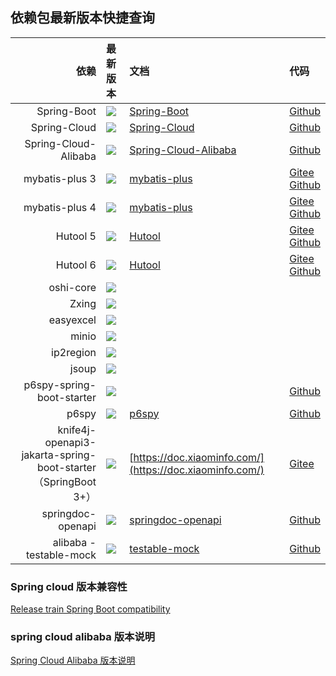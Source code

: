 ## 依赖包最新版本快捷查询
|                                                              依赖 | 最新版本                                                                                                                                                                                                                                                                          | 文档                                                                                             | 代码                                                                                                        | 
|----------------------------------------------------------------:|:------------------------------------------------------------------------------------------------------------------------------------------------------------------------------------------------------------------------------------------------------------------------------|:-----------------------------------------------------------------------------------------------|:----------------------------------------------------------------------------------------------------------|
|                                                     Spring-Boot | <a target="_blank" href="https://search.maven.org/search?q=g:%22org.springframework.boot%22%20AND%20a:%22spring-boot-dependencies%22"><img src="https://img.shields.io/maven-central/v/org.springframework.boot/spring-boot-dependencies"/></a>                               | [Spring-Boot](https://spring.io/projects/spring-boot)                                          | [Github](https://github.com/spring-projects/spring-boot)                                                  | 
|                                                    Spring-Cloud | <a target="_blank" href="https://search.maven.org/search?q=g:%22org.springframework.cloud%22%20AND%20a:%22spring-cloud-dependencies%22"><img src="https://img.shields.io/maven-central/v/org.springframework.cloud/spring-cloud-dependencies"/></a>                           | [Spring-Cloud](https://spring.io/projects/spring-cloud)                                        | [Github](https://github.com/spring-projects/spring-cloud)                                                 | 
|                                            Spring-Cloud-Alibaba | <a target="_blank" href="https://search.maven.org/search?q=g:%22com.alibaba.cloud%22%20AND%20a:%22spring-cloud-alibaba-dependencies%22"><img src="https://img.shields.io/maven-central/v/com.alibaba.cloud/spring-cloud-alibaba-dependencies"/></a>                           | [Spring-Cloud-Alibaba](https://spring.io/projects/spring-cloud-alibaba#learn)                  | [Github](https://github.com/alibaba/spring-cloud-alibaba)                                                 | 
|                                                  mybatis-plus 3 | <a target="_blank" href="https://search.maven.org/search?q=g:%22com.baomidou%22%20AND%20a:%22mybatis-plus-boot-starter%22"><img src="https://img.shields.io/maven-central/v/com.baomidou/mybatis-plus-boot-starter"/></a>                                                     | 	 [mybatis-plus](https://baomidou.com/)                                                        | [Gitee](https://gitee.com/baomidou/mybatis-plus) <br> [Github](https://github.com/baomidou/mybatis-plus)  | 				
|                                                  mybatis-plus 4 | <a target="_blank" href="https://search.maven.org/search?q=g:%22com.fhs-opensource%22%20AND%20a:%22mybatis-plus-boot-starter%22"><img src="https://img.shields.io/maven-central/v/com.fhs-opensource/mybatis-plus-boot-starter"/></a>                                         | 	 [mybatis-plus](https://baomidou.com/)                                                        | [Gitee](https://gitee.com/baomidou/mybatis-plus4) <br> [Github](https://github.com/baomidou/mybatis-plus) | 				
|                                                        Hutool 5 | <a target="_blank" href="https://search.maven.org/search?q=g:%22cn.hutool%22%20AND%20a:%22hutool-all%22"><img src="https://img.shields.io/maven-central/v/cn.hutool/hutool-all"/></a>                                                                                         | [Hutool](https://hutool.cn/)                                                                   | [Gitee](https://gitee.com/dromara/hutool/) <br> [Github](https://github.com/dromara/hutool/)              | 
|                                                        Hutool 6 | <a target="_blank" href="https://search.maven.org/search?q=g:%22org.dromara.hutool%22%20AND%20a:%22hutool-all%22"><img src="https://img.shields.io/maven-central/v/org.dromara.hutool/hutool-all"/></a>                                                                       | [Hutool](https://hutool.cn/)                                                                   | [Gitee](https://gitee.com/dromara/hutool/) <br> [Github](https://github.com/dromara/hutool/)              | 
|                                                       oshi-core | <a target="_blank" href="https://search.maven.org/search?q=g:%22com.github.oshi%22%20AND%20a:%22oshi-core%22"><img src="https://img.shields.io/maven-central/v/com.github.oshi/oshi-core"/></a>                                                                               |                                                                                                |                                                                                                           | 
|                                                           Zxing | <a target="_blank" href="https://search.maven.org/search?q=g:%22com.google.zxing%22%20AND%20a:%22core%22"><img src="https://img.shields.io/maven-central/v/com.google.zxing/core"/></a>                                                                                       |                                                                                                |                                                                                                           | 
|                                                       easyexcel | <a target="_blank" href="https://search.maven.org/search?q=g:%22com.alibaba%22%20AND%20a:%22easyexcel%22"><img src="https://img.shields.io/maven-central/v/com.alibaba/easyexcel"/></a>                                                                                       |                                                                                                |                                                                                                           | 
|                                                           minio | <a target="_blank" href="https://search.maven.org/search?q=g:%22io.minio%22%20AND%20a:%22minio%22"><img src="https://img.shields.io/maven-central/v/io.minio/minio"/></a>                                                                                                     |                                                                                                |                                                                                                           | 
|                                                       ip2region | <a target="_blank" href="https://search.maven.org/search?q=g:%22org.lionsoul%22%20AND%20a:%22ip2region%22"><img src="https://img.shields.io/maven-central/v/org.lionsoul/ip2region"/></a>                                                                                     |                                                                                                |                                                                                                           | 
|                                                           jsoup | <a target="_blank" href="https://search.maven.org/search?q=g:%22org.jsoup%22%20AND%20a:%22jsoup%22"><img src="https://img.shields.io/maven-central/v/org.jsoup/jsoup"/></a>                                                                                                   |                                                                                                |                                                                                                           | 
|                                       p6spy-spring-boot-starter | <a target="_blank" href="https://search.maven.org/search?q=g:%22com.github.gavlyukovskiy%22%20AND%20a:%22p6spy-spring-boot-starter%22"><img src="https://img.shields.io/maven-central/v/com.github.gavlyukovskiy/p6spy-spring-boot-starter"/></a>                             |                                                                                                | [Github](https://github.com/gavlyukovskiy/spring-boot-data-source-decorator)                              |
|                                                           p6spy | <a target="_blank" href="https://search.maven.org/search?q=g:%22p6spy%22%20AND%20a:%22p6spy%22"><img src="https://img.shields.io/maven-central/v/p6spy/p6spy"/></a>                                                                                                           | [p6spy](https://p6spy.readthedocs.io/en/latest/integration.html#spring-boot-autoconfiguration) | [Github](https://github.com/p6spy/p6spy)                                                                  | 
| knife4j-openapi3-jakarta-spring-boot-starter<br>（SpringBoot 3+） | <a target="_blank" href="https://search.maven.org/search?q=g:%22com.github.xiaoymin%22%20AND%20a:%22knife4j-openapi3-jakarta-spring-boot-starter%22"><img src="https://img.shields.io/maven-central/v/com.github.xiaoymin/knife4j-openapi3-jakarta-spring-boot-starter"/></a> | [https://doc.xiaominfo.com/](https://doc.xiaominfo.com/)                                       | [Gitee](https://gitee.com/xiaoym/knife4j)                                                                 | 
|                                               springdoc-openapi | <a target="_blank" href="https://search.maven.org/search?q=g:%22org.springdoc%22%20AND%20a:%22springdoc-openapi-ui%22"><img src="https://img.shields.io/maven-central/v/org.springdoc/springdoc-openapi-ui"/></a>                                                             | [springdoc-openapi](https://springdoc.org/)                                                    | [Github](https://github.com/springdoc/springdoc-openapi)                                                  | 
|                                         alibaba - testable-mock | <a target="_blank" href="https://search.maven.org/search?q=g:%22com.alibaba.testable%22%20AND%20a:%22testable-all%22"><img src="https://img.shields.io/maven-central/v/com.alibaba.testable/testable-all"/></a>                                                               | [testable-mock](https://alibaba.github.io/testable-mock/#/)                                    | [Github](https://github.com/alibaba/testable-mock)                                                        | 

### Spring cloud 版本兼容性
[Release train Spring Boot compatibility](https://spring.io/projects/spring-cloud#overview)

### spring cloud alibaba 版本说明
[Spring Cloud Alibaba 版本说明](https://github.com/alibaba/spring-cloud-alibaba/wiki/%E7%89%88%E6%9C%AC%E8%AF%B4%E6%98%8E)


